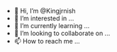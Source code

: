 - 👋 Hi, I’m @Kingjrnish
- 👀 I’m interested in ...
- 🌱 I’m currently learning ...
- 💞️ I’m looking to collaborate on ...
- 📫 How to reach me ...

<!---
Kingjrnish/Kingjrnish is a ✨ special ✨ repository because its `README.md` (this file) appears on your GitHub profile.
You can click the Preview link to take a look at your changes.
--->
